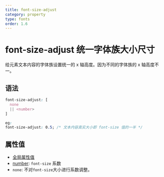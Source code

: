 ```yaml
---
title: font-size-adjust
category: property
type: fonts
order: 1.6
---
```


# font-size-adjust 统一字体族大小尺寸

给元素文本内容的字体族设置统一的 x 轴高度。因为不同的字体族的 x 轴高度不一。

## 语法

```css
font-size-adjust: [
  none
  || <number>
]

eg:
font-size-adjust: 0.5; /* 文本内容真实大小即 font-size 值的一半 */
```

## 属性值

* [全局属性值](/front-end/CSS/values#anchor-值类型)
* [number](/front-end/CSS/values#anchor-值类型): `font-size` 系数
* `none`: 不对`font-size`大小进行系数调整。
